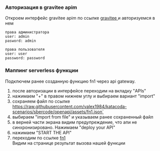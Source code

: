 ### Авторизация в gravitee apim
Откроем интерфейс gravitee apim по ссылке [gravitee ](https://[[HOST_SUBDOMAIN]]-32100-[[KATACODA_HOST]].environments.katacoda.com/)  и авторизуемся в нем  
```
права администратора
user: admin
pasword: admin

права пользователя
user: user
password: password
```
### Маппинг serverless функции
Подключем ранее созданную функцию fn1 через api gateway.  
1. после авторизации в интерфейсе переходим на вкладку "APIs"  
2. нажимаем "+" в правом нижнем углу и выбираем вариант "import"  
3. сохраняем файл по ссылке https://raw.githubusercontent.com/valex1984/katacoda-scenarios/sbercode/openapi/assets/fn1.json`  
4. выбираем "import from file" и указываем ранее сохраненный файл  
5. в верней части экрана видим предупреждение, что апи не синхронизировано. Нажимаем "deploy your API"  
6. нажимаем "START THE API"  
7. переходим по ссылке [fn1](https://[[HOST_SUBDOMAIN]]-32100-[[KATACODA_HOST]].environments.katacoda.com/gateway/serverless)  
Видим на странице результат вызова нашей функции